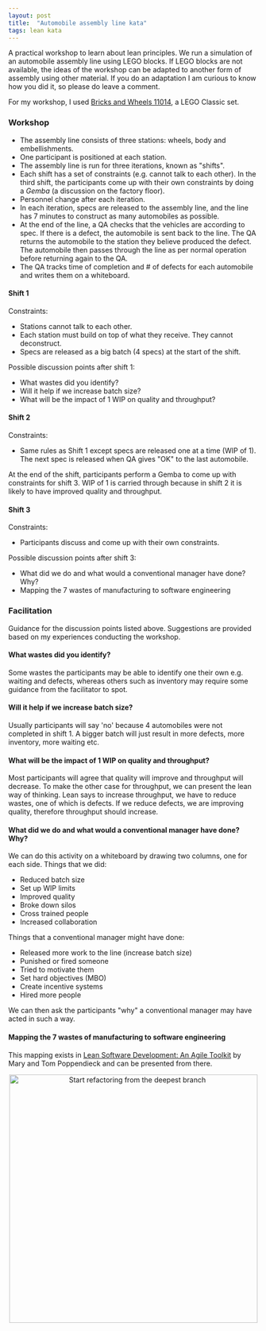 ```yaml
---
layout: post
title:  "Automobile assembly line kata"
tags: lean kata
---
```

A practical workshop to learn about lean principles.
We run a simulation of an automobile assembly line using LEGO blocks.
If LEGO blocks are not available, the ideas of the workshop
can be adapted to another form of assembly using other material.
If you do an adaptation I am curious to know how you did it, so please do leave a comment.

For my workshop, I used [Bricks and Wheels 11014](https://www.google.com/search?q=lego+classic+bricks+and+wheels+1104), a LEGO Classic set.

### Workshop
- The assembly line consists of three stations: wheels, body and embellishments.
- One participant is positioned at each station.
- The assembly line is run for three iterations, known as "shifts".
- Each shift has a set of constraints (e.g. cannot talk to each other). In the third shift, the participants come up with their own constraints by doing a _Gemba_ (a discussion on the factory floor).
- Personnel change after each iteration.
- In each iteration, specs are released to the assembly line, and the line has 7 minutes to construct as many automobiles as possible.
- At the end of the line, a QA checks that the vehicles are according to spec. If there is a defect, the automobile is sent back to the line. The QA returns the automobile to the station they believe produced the defect. The automobile then passes through the line as per normal operation before returning again to the QA.
- The QA tracks time of completion and # of defects for each automobile and writes them on a whiteboard.

#### Shift 1
Constraints:
- Stations cannot talk to each other.
- Each station must build on top of what they receive. They cannot deconstruct. 
- Specs are released as a big batch (4 specs) at the start of the shift.

Possible discussion points after shift 1:
- What wastes did you identify?
- Will it help if we increase batch size?
- What will be the impact of 1 WIP on quality and throughput?

#### Shift 2
Constraints:
- Same rules as Shift 1 except specs are released one at a time (WIP of 1). The next spec is released when QA gives "OK" to the last automobile.

At the end of the shift, participants perform a Gemba to come up with constraints for shift 3. WIP of 1 is carried through because in shift 2 it is likely to have improved quality and throughput.

#### Shift 3
Constraints:
- Participants discuss and come up with their own constraints.

Possible discussion points after shift 3:
- What did we do and what would a conventional manager have done? Why?
- Mapping the 7 wastes of manufacturing to software engineering

### Facilitation
Guidance for the discussion points listed above. Suggestions are provided based on my experiences conducting the workshop.

#### What wastes did you identify?
Some wastes the participants may be able to identify one their own e.g. waiting and defects, whereas others such as inventory may require some guidance from the facilitator to spot.

#### Will it help if we increase batch size?
Usually participants will say 'no' because 4 automobiles were not completed in shift 1. A bigger batch will just result in more defects, more inventory, more waiting etc.

#### What will be the impact of 1 WIP on quality and throughput?
Most participants will agree that quality will improve and throughput will decrease. To make the other case for throughput, we can present the lean way of thinking. Lean says to increase throughput, we have to reduce wastes, one of which is defects. If we reduce defects, we are improving quality, therefore throughput should increase.

#### What did we do and what would a conventional manager have done? Why?
We can do this activity on a whiteboard by drawing two columns, one for each side.
Things that we did:
- Reduced batch size
- Set up WIP limits
- Improved quality
- Broke down silos
- Cross trained people
- Increased collaboration

Things that a conventional manager might have done:
- Released more work to the line (increase batch size)
- Punished or fired someone
- Tried to motivate them
- Set hard objectives (MBO)
- Create incentive systems
- Hired more people

We can then ask the participants "why" a conventional manager may have acted in such a way.

#### Mapping the 7 wastes of manufacturing to software engineering
This mapping exists in [Lean Software Development: An Agile Toolkit](https://www.google.com/search?q=Lean+Software+Development%3A+An+Agile+Toolkit) by Mary and Tom Poppendieck and can be presented from there.

<center><img src="/assets/images/seven-wastes-of-manufacturing-mapping.png" width="500" alt="Start refactoring from the deepest branch"></center>
